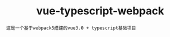 <h1 align="center">vue-typescript-webpack</h1>

```text
这是一个基于webpack5搭建的vue3.0 + typescript基础项目
```
